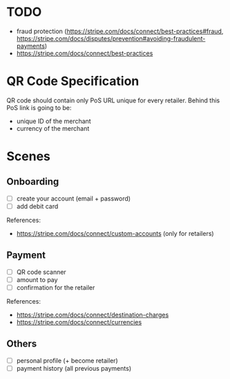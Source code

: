 # TODO

- fraud protection (https://stripe.com/docs/connect/best-practices#fraud, https://stripe.com/docs/disputes/prevention#avoiding-fraudulent-payments)
- https://stripe.com/docs/connect/best-practices

# QR Code Specification

QR code should contain only PoS URL unique for every retailer. Behind this PoS link is going to be:

- unique ID of the merchant
- currency of the merchant

# Scenes

## Onboarding

- [ ] create your account (email + password)
- [ ] add debit card

References:

- https://stripe.com/docs/connect/custom-accounts (only for retailers)

## Payment

- [ ] QR code scanner
- [ ] amount to pay
- [ ] confirmation for the retailer

References:

- https://stripe.com/docs/connect/destination-charges
- https://stripe.com/docs/connect/currencies

## Others

- [ ] personal profile (+ become retailer)
- [ ] payment history (all previous payments)
